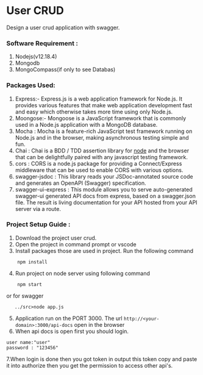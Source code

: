 # User CRUD
  Design a user crud application with swagger. 
  
### Software Requirement :
1. Nodejs(v12.18.4)
2. Mongodb
3. MongoCompass(if only to see Databas) 

### Packages Used:
1. Express:- Express.js is a web application framework for Node.js. It provides various features that make web application development fast and easy which otherwise takes more time using only Node.js.
2. Moongose:- Mongoose is a JavaScript framework that is commonly used in a Node.js application with a MongoDB database.
3. Mocha : Mocha is a feature-rich JavaScript test framework running on Node.js and in the browser, making asynchronous testing simple and fun.
4. Chai : Chai is a BDD / TDD assertion library for [node](http://nodejs.org) and the browser that can be delightfully paired with any javascript testing framework.
5. cors : CORS is a node.js package for providing a Connect/Express middleware that can be used to enable CORS with various options.
6. swagger-jsdoc : This library reads your JSDoc-annotated source code and generates an OpenAPI (Swagger) specification.
7. swagger-ui-express : This module allows you to serve auto-generated swagger-ui generated API docs from express, based on a swagger.json file. The result is living documentation for your API hosted from your API server via a route.


### Project Setup Guide :
1. Download the project user crud.
2. Open the project in command prompt or vscode
3. Install packages those are used in project. Run the following command
```
    npm install 
```
4. Run project on node server using following command
```
    npm start 
```
   or for swagger
   ```
      ../src>node app.js
   ```
5. Application run on the PORT 3000. The url ``` http://<your-domain>:3000/api-docs ``` open in the browser
6. When api docs is open first you should login. 
```
user name:"user" 
password : "123456" 

```
7.When login is done then you got token in output this token copy and paste it into authorize then you get the permission to access other api's.   


